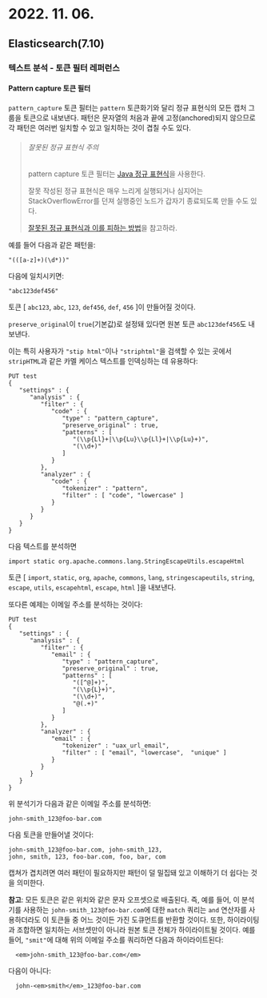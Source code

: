 # 2022. 11. 06.

## Elasticsearch(7.10)

### 텍스트 분석 - 토큰 필터 레퍼런스

#### Pattern capture 토큰 필터

`pattern_capture` 토큰 필터는 `pattern` 토큰화기와 달리 정규 표현식의 모든 캡처 그룹을 토큰으로 내보낸다. 패턴은 문자열의 처음과 끝에 고정(anchored)되지 않으므로 각 패턴은 여러번 일치할 수 있고 일치하는 것이 겹칠 수도 있다.

> ###### 잘못된 정규 표현식 주의
>
> pattern capture 토큰 필터는 [Java 정규 표현식][java-regex]을 사용한다.
>
> 잘못 작성된 정규 표현식은 매우 느리게 실행되거나 심지어는 StackOverflowError를 던져 실행중인 노드가 갑자기 종료되도록 만들 수도 있다.
>
> [잘못된 정규 표현식과 이를 피하는 방법][regex-catastrophic]을 참고하라.

예를 들어 다음과 같은 패턴을:

```
"(([a-z]+)(\d*))"
```

다음에 일치시키면:

```
"abc123def456"
```

토큰 [ `abc123`, `abc`, `123`, `def456`, `def`, `456` ]이 만들어질 것이다.

`preserve_original`이 `true`(기본값)로 설정돼 있다면 원본 토큰 `abc123def456`도 내보낸다.

이는 특히 사용자가 `"stip html"`이나 `"striphtml"`을 검색할 수 있는 곳에서 `stripHTML`과 같은 카멜 케이스 텍스트를 인덱싱하는 데 유용하다:

```http
PUT test
{
   "settings" : {
      "analysis" : {
         "filter" : {
            "code" : {
               "type" : "pattern_capture",
               "preserve_original" : true,
               "patterns" : [
                  "(\\p{Ll}+|\\p{Lu}\\p{Ll}+|\\p{Lu}+)",
                  "(\\d+)"
               ]
            }
         },
         "analyzer" : {
            "code" : {
               "tokenizer" : "pattern",
               "filter" : [ "code", "lowercase" ]
            }
         }
      }
   }
}
```

다음 텍스트를 분석하면

```
import static org.apache.commons.lang.StringEscapeUtils.escapeHtml
```

토큰 [ `import`, `static`, `org`, `apache`, `commons`, `lang`, `stringescapeutils`, `string`, `escape`, `utils`, `escapehtml`, `escape`, `html` ]을 내보낸다.

또다른 예제는 이메일 주소를 분석하는 것이다:

```http
PUT test
{
   "settings" : {
      "analysis" : {
         "filter" : {
            "email" : {
               "type" : "pattern_capture",
               "preserve_original" : true,
               "patterns" : [
                  "([^@]+)",
                  "(\\p{L}+)",
                  "(\\d+)",
                  "@(.+)"
               ]
            }
         },
         "analyzer" : {
            "email" : {
               "tokenizer" : "uax_url_email",
               "filter" : [ "email", "lowercase",  "unique" ]
            }
         }
      }
   }
}
```

위 분석기가 다음과 같은 이메일 주소를 분석하면:

```
john-smith_123@foo-bar.com
```

다음 토큰을 만들어낼 것이다:

```
john-smith_123@foo-bar.com, john-smith_123,
john, smith, 123, foo-bar.com, foo, bar, com
```

캡쳐가 겹치려면 여러 패턴이 필요하지만 패턴이 덜 밀집돼 있고 이해하기 더 쉽다는 것을 의미한다.

**참고**: 모든 토큰은 같은 위치와 같은 문자 오프셋으로 배출된다. 즉, 예를 들어, 이 분석기를 사용하는 `john-smith_123@foo-bar.com`에 대한 `match` 쿼리는 `and` 연산자를 사용하더라도 이 토큰들 중 어느 것이든 가진 도큐먼트를 반환할 것이다. 또한, 하이라이팅과 조합하면 일치하는 서브셋만이 아니라 원본 토큰 전체가 하이라이트될 것이다. 예를 들어, `"smit"`에 대해 위의 이메일 주소를 쿼리하면 다음과 하이라이트된다:

```
  <em>john-smith_123@foo-bar.com</em>
```

다음이 아니다:

```
  john-<em>smith</em>_123@foo-bar.com
```



[java-regex]: https://docs.oracle.com/javase/8/docs/api/java/util/regex/Pattern.html
[regex-catastrophic]: https://www.regular-expressions.info/catastrophic.html
